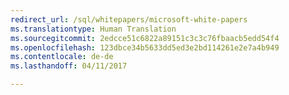 ```yaml
--- 
redirect_url: /sql/whitepapers/microsoft-white-papers
ms.translationtype: Human Translation
ms.sourcegitcommit: 2edcce51c6822a89151c3c3c76fbaacb5edd54f4
ms.openlocfilehash: 123dbce34b5633dd5ed3e2bd114261e2e7a4b949
ms.contentlocale: de-de
ms.lasthandoff: 04/11/2017

--- 
```



